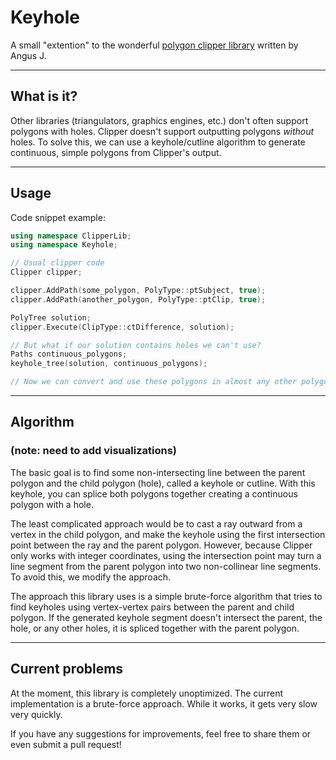Keyhole
=======
 
A small "extention" to the wonderful [polygon clipper library](http://www.angusj.com/delphi/clipper.php) written by Angus J.
 
---
 
## What is it?

Other libraries (triangulators, graphics engines, etc.) don't often support polygons with holes. Clipper doesn't support outputting polygons _without_ holes. To solve this, we can use a keyhole/cutline algorithm to generate continuous, simple polygons from Clipper's output.

---
## Usage

Code snippet example:
```cpp
using namespace ClipperLib;
using namespace Keyhole;

// Usual clipper code
Clipper clipper;

clipper.AddPath(some_polygon, PolyType::ptSubject, true);
clipper.AddPath(another_polygon, PolyType::ptClip, true);

PolyTree solution;
clipper.Execute(ClipType::ctDifference, solution);

// But what if our solution contains holes we can't use?
Paths continuous_polygons;
keyhole_tree(solution, continuous_polygons);

// Now we can convert and use these polygons in almost any other polygon library
```

---
## Algorithm
### (note: need to add visualizations)
The basic goal is to find some non-intersecting line between the parent polygon and the child polygon (hole), called a keyhole or cutline. With this keyhole, you can splice both polygons together creating a continuous polygon with a hole.

The least complicated approach would be to cast a ray outward from a vertex in the child polygon, and make the keyhole using the first intersection point between the ray and the parent polygon. However, because Clipper only works with integer coordinates, using the intersection point may turn a line segment from the parent polygon into two non-collinear line segments. To avoid this, we modify the approach.

The approach this library uses is a simple brute-force algorithm that tries to find keyholes using vertex-vertex pairs between the parent and child polygon. If the generated keyhole segment doesn't intersect the parent, the hole, or any other holes, it is spliced together with the parent polygon.

---
## Current problems

At the moment, this library is completely unoptimized. The current implementation is a brute-force approach. While it works, it gets very slow very quickly.

If you have any suggestions for improvements, feel free to share them or even submit a pull request!
